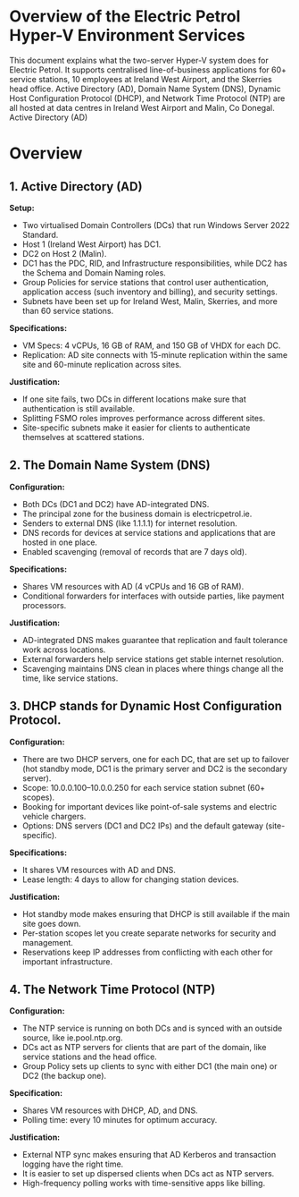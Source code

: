 # Overview of the Electric Petrol Hyper-V Environment Services
This document explains what the two-server Hyper-V system does for Electric Petrol. It supports centralised line-of-business applications for 60+ service stations, 10 employees at Ireland West Airport, and the Skerries head office. Active Directory (AD), Domain Name System (DNS), Dynamic Host Configuration Protocol (DHCP), and Network Time Protocol (NTP) are all hosted at data centres in Ireland West Airport and Malin, Co Donegal.
Active Directory (AD)

# Overview

## 1. Active Directory (AD)
**Setup:**
- Two virtualised Domain Controllers (DCs) that run Windows Server 2022 Standard.
- Host 1 (Ireland West Airport) has DC1.
- DC2 on Host 2 (Malin).
 - DC1 has the PDC, RID, and Infrastructure responsibilities, while DC2 has the Schema and Domain Naming roles.
- Group Policies for service stations that control user authentication, application access (such inventory and billing), and security settings.
- Subnets have been set up for Ireland West, Malin, Skerries, and more than 60 service stations.

**Specifications:**
- VM Specs: 4 vCPUs, 16 GB of RAM, and 150 GB of VHDX for each DC.
- Replication: AD site connects with 15-minute replication within the same site and 60-minute replication across sites.

**Justification:**
- If one site fails, two DCs in different locations make sure that authentication is still available.
- Splitting FSMO roles improves performance across different sites.
- Site-specific subnets make it easier for clients to authenticate themselves at scattered stations.


## 2. The Domain Name System (DNS)

**Configuration:**
- Both DCs (DC1 and DC2) have AD-integrated DNS.
- The principal zone for the business domain is electricpetrol.ie.
- Senders to external DNS (like 1.1.1.1) for internet resolution.
- DNS records for devices at service stations and applications that are hosted in one place.
- Enabled scavenging (removal of records that are 7 days old).

**Specifications:**
- Shares VM resources with AD (4 vCPUs and 16 GB of RAM).
- Conditional forwarders for interfaces with outside parties, like payment processors.

**Justification:**
- AD-integrated DNS makes guarantee that replication and fault tolerance work across locations.
- External forwarders help service stations get stable internet resolution.
- Scavenging maintains DNS clean in places where things change all the time, like service stations.


## 3. DHCP stands for Dynamic Host Configuration Protocol.

**Configuration:** 
- There are two DHCP servers, one for each DC, that are set up to failover (hot standby mode, DC1 is the primary server and DC2 is the secondary server).
- Scope: 10.0.0.100–10.0.0.250 for each service station subnet (60+ scopes).
- Booking for important devices like point-of-sale systems and electric vehicle chargers.
- Options: DNS servers (DC1 and DC2 IPs) and the default gateway (site-specific).

**Specifications:** 
- It shares VM resources with AD and DNS.
- Lease length: 4 days to allow for changing station devices.

**Justification:** 
- Hot standby mode makes ensuring that DHCP is still available if the main site goes down.
- Per-station scopes let you create separate networks for security and management.
- Reservations keep IP addresses from conflicting with each other for important infrastructure.


## 4. The Network Time Protocol (NTP)

**Configuration:** 
- The NTP service is running on both DCs and is synced with an outside source, like ie.pool.ntp.org.
- DCs act as NTP servers for clients that are part of the domain, like service stations and the head office.
- Group Policy sets up clients to sync with either DC1 (the main one) or DC2 (the backup one).


**Specification:** 
- Shares VM resources with DHCP, AD, and DNS.
- Polling time: every 10 minutes for optimum accuracy.


**Justification:** 
- External NTP sync makes ensuring that AD Kerberos and transaction logging have the right time.
- It is easier to set up dispersed clients when DCs act as NTP servers.
- High-frequency polling works with time-sensitive apps like billing.

